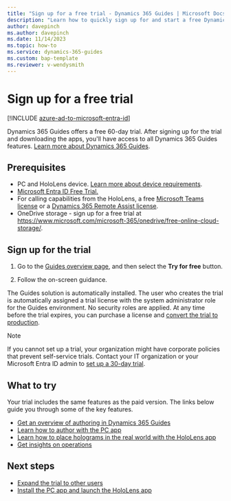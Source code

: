 ```yaml
---
title: "Sign up for a free trial - Dynamics 365 Guides | Microsoft Docs"
description: "Learn how to quickly sign up for and start a free Dynamics 365 Guides trial. Explore the app with tours and videos, and find additional learning resources."
author: davepinch
ms.author: davepinch
ms.date: 11/14/2023
ms.topic: how-to
ms.service: dynamics-365-guides
ms.custom: bap-template
ms.reviewer: v-wendysmith
---
```


# Sign up for a free trial

[!INCLUDE [azure-ad-to-microsoft-entra-id](../includes/azure-ad-to-microsoft-entra-id.md)]

Dynamics 365 Guides offers a free 60-day trial. After signing up for the trial and downloading the apps, you'll have access to all Dynamics 365 Guides features. [Learn more about Dynamics 365 Guides](https://dynamics.microsoft.com/mixed-reality/guides/).

## Prerequisites

- PC and HoloLens device. [Learn more about device requirements](requirements.md).
- [Microsoft Entra ID Free Trial.](https://www.microsoft.com/en-us/security/business/microsoft-entra-pricing)
- For calling capabilities from the HoloLens, a free [Microsoft Teams license](https://products.office.com/microsoft-teams/free) or a [Dynamics 365 Remote Assist license](../remote-assist/try-remote-assist.md).
- OneDrive storage - sign up for a free trial at https://www.microsoft.com/microsoft-365/onedrive/free-online-cloud-storage/.

## Sign up for the trial

1. Go to the [Guides overview page](https://aka.ms/TryGuides), and then select the **Try for free** button.

1. Follow the on-screen guidance.

The Guides solution is automatically installed. The user who creates the trial is automatically assigned a trial license with the system administrator role for the Guides environment. No security roles are applied.
At any time before the trial expires, you can purchase a license and [convert the trial to production](convert-trial-to-paid.md).

> [!NOTE]
> If you cannot set up a trial, your organization might have corporate policies that prevent self-service trials. Contact your IT organization or your Microsoft Entra ID admin to [set up a 30-day trial](trial-faq.md#can-i-access-the-previous-30-day-trial).

## What to try

Your trial includes the same features as the paid version. The links below guide you through some of the key features.

- [Get an overview of authoring in Dynamics 365 Guides](authoring-overview.md)
- [Learn how to author with the PC app](pc-app-overview.md)
- [Learn how to place holograms in the real world with the HoloLens app](hololens-app-overview.md)
- [Get insights on operations](analytics-overview.md)

## Next steps

- [Expand the trial to other users](trial-faq.md#how-do-i-add-more-users-to-a-trial)
- [Install the PC app and launch the HoloLens app](install-pc-hololens-apps.md)